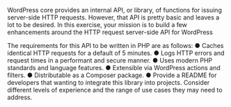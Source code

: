 WordPress core provides an internal API, or library, of functions for issuing server-side HTTP
requests. However, that API is pretty basic and leaves a lot to be desired. In this exercise, your
mission is to build a few enhancements around the HTTP request server-side API for
WordPress

The requirements for this API to be written in PHP are as follows:
● Caches identical HTTP requests for a default of 5 minutes.
● Logs HTTP errors and request times in a performant and secure manner.
● Uses modern PHP standards and language features.
● Extensible via WordPress actions and filters.
● Distributable as a Composer package.
● Provide a README for developers that wanting to integrate this library into projects.
Consider different levels of experience and the range of use cases they may need to
address.